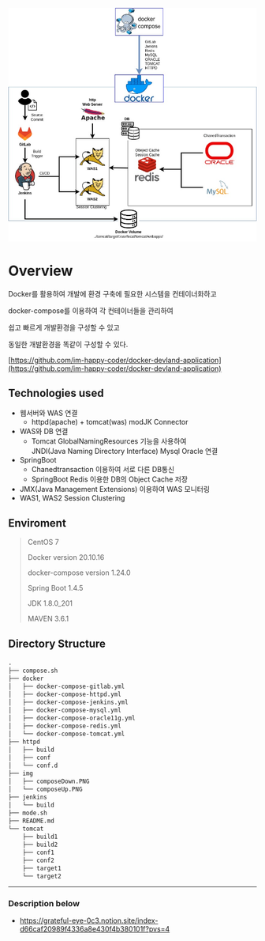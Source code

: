 ![docker-devland](./img/docker-dev-land.jpg)

# Overview

Docker를 활용하여 개발에 환경 구축에 필요한 시스템을 컨테이너화하고

docker-compose를 이용하여 각 컨테이너들을 관리하여

쉽고 빠르게 개발환경을 구성할 수 있고

동일한 개발환경을 똑같이 구성할 수 있다.

[https://github.com/im-happy-coder/docker-devland-application](https://github.com/im-happy-coder/docker-devland-application)

## Technologies used

- 웹서버와 WAS 연결
  - httpd(apache) + tomcat(was) modJK Connector
- WAS와 DB 연결
  - Tomcat GlobalNamingResources 기능을 사용하여 <br/>
  JNDI(Java Naming Directory Interface) Mysql Oracle 연결
- SpringBoot
  - Chanedtransaction 이용하여 서로 다른 DB통신
  - SpringBoot Redis 이용한 DB의 Object Cache 저장
- JMX(Java Management Extensions) 이용하여 WAS 모니터링
- WAS1, WAS2 Session Clustering

## Enviroment

> CentOS 7
>
> Docker version 20.10.16
> 
> docker-compose version 1.24.0
>
> Spring Boot 1.4.5
> 
> JDK 1.8.0_201
>
> MAVEN 3.6.1

## Directory Structure

```shell
.
├── compose.sh
├── docker
│   ├── docker-compose-gitlab.yml
│   ├── docker-compose-httpd.yml
│   ├── docker-compose-jenkins.yml
│   ├── docker-compose-mysql.yml
│   ├── docker-compose-oracle11g.yml
│   ├── docker-compose-redis.yml
│   └── docker-compose-tomcat.yml
├── httpd
│   ├── build
│   ├── conf
│   └── conf.d
├── img
│   ├── composeDown.PNG
│   └── composeUp.PNG
├── jenkins
│   └── build
├── mode.sh
├── README.md
└── tomcat
    ├── build1
    ├── build2
    ├── conf1
    ├── conf2
    ├── target1
    └── target2

```

---

### Description below

- https://grateful-eye-0c3.notion.site/index-d66caf20989f4336a8e430f4b380101f?pvs=4
